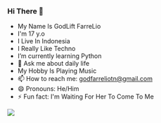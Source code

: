 ### Hi There 👋

- My Name Is GodLift FarreLio
- I'm 17 y.o
- I Live In Indonesia
- I Really Like Techno
- I’m currently learning Python
- 💬 Ask me about daily life
- My Hobby Is Playing Music
- 📫 How to reach me: godfarreliotn@gmail.com
- 😄 Pronouns: He/Him
- ⚡ Fun fact: I'm Waiting For Her To Come To Me

<img src="https://wallpaperaccess.com/download/8-bit-gif-2825704">
